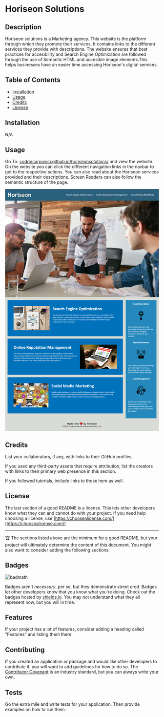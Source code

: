 # Horiseon Solutions

## Description

Horiseon solutions is a Marketing agency. This website is the platform through which they promote their services. It contains links to the different services they provide with descriptions. The website ensures that best practices for accesibility and Search Engine Optimization are followed through the use of Semantic HTML and accesible image elements.This helps businesses have an easier time accessing Horiseon's digital services.

## Table of Contents

* [Installation](#installation)
* [Usage](#usage)
* [Credits](#credits)
* [License](#license)


## Installation

N/A

## Usage 

Go To: [codrincarpovici.github.io/horiseonsolutions/](https://codrincarpovici.github.io/horiseonsolutions/) and view the website. 
On the website you can click the different navigation links in the navbar to get to the respective sctions.
You can also read about the Horiseon services provided and their descriptions.
Screen Readers can also follow the semantic structure of the page.

![Horiseon Website Screenshot](assets/images/horiseonss.png)



## Credits

List your collaborators, if any, with links to their GitHub profiles.

If you used any third-party assets that require attribution, list the creators with links to their primary web presence in this section.

If you followed tutorials, include links to those here as well.


## License

The last section of a good README is a license. This lets other developers know what they can and cannot do with your project. If you need help choosing a license, use [https://choosealicense.com/](https://choosealicense.com/)


---

🏆 The sections listed above are the minimum for a good README, but your project will ultimately determine the content of this document. You might also want to consider adding the following sections.

## Badges

![badmath](https://img.shields.io/github/languages/top/nielsenjared/badmath)

Badges aren't _necessary_, per se, but they demonstrate street cred. Badges let other developers know that you know what you're doing. Check out the badges hosted by [shields.io](https://shields.io/). You may not understand what they all represent now, but you will in time.

## Features

If your project has a lot of features, consider adding a heading called "Features" and listing them there.

## Contributing

If you created an application or package and would like other developers to contribute it, you will want to add guidelines for how to do so. The [Contributor Covenant](https://www.contributor-covenant.org/) is an industry standard, but you can always write your own.

## Tests

Go the extra mile and write tests for your application. Then provide examples on how to run them.